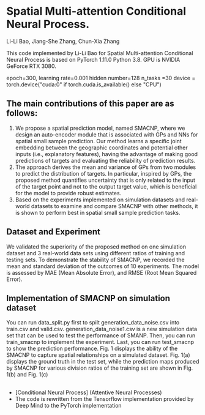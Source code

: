 # Spatial Multi-attention Conditional Neural Process.
Li-Li Bao, Jiang-She Zhang, Chun-Xia Zhang

This code implemented by Li-Li Bao for Spatial Multi-attention Conditional Neural Process is based on PyTorch 1.11.0 Python 3.8.
GPU is NVIDIA GeForce RTX 3080.

epoch=300,
learning rate=0.001
hidden number=128
n_tasks =30
device = torch.device("cuda:0" if torch.cuda.is_available() else "CPU")


## The main contributions of this paper are as follows:
1. We propose a spatial prediction model, named SMACNP, where we design an auto-encoder module that is associated with GPs and NNs for spatial small sample prediction. Our method learns a specific joint embedding between the geographic coordinates and potential other inputs (i.e., explanatory features), having the advantage of making good predictions of targets and evaluating the reliability of prediction results.
2. The approach derives the mean and variance of GPs from two modules to predict the distribution of targets. In particular, inspired by GPs, the proposed method quantifies uncertainty that is only related to the input of the target point and not to the output target value, which
is beneficial for the model to provide robust estimates.
3. Based on the experiments implemented on simulation datasets and real-world datasets to examine and compare SMACNP with other methods, it is shown to perform best in spatial small sample prediction tasks.


## Dataset and Experiment
We validated the superiority of the proposed method on one simulation dataset and 3 real-world data sets using different ratios of training and testing sets. To demonstrate the stability of SMACNP, we recorded the mean and standard deviation of the outcomes of 10 experiments. The model is assessed by MAE (Mean Absolute Error), and RMSE (Root Mean Squared Error). 

## Implementation of SMACNP on simulation dataset
You can run data_split.py first to spilt generation_data_noise.csv into train.csv and valid.csv.
generation_data_noise1.csv is a new simulation data set that can be used to test the performance of SMANP. 
Then, you can run train_smacnp to implement the experiment.
Last, you can run test_smacnp to show the prediction performance.
Fig. 1 displays the ability of the SMACNP to capture spatial relationships on a simulated dataset.
Fig. 1(a) displays the ground truth in the test set, while the prediction maps produced by SMACNP
for various division ratios of the training set are shown in Fig. 1(b) and Fig. 1(c)

## 
  * [Conditional Neural Process] (Attentive Neural Processes)
  * The code is rewritten from the Tensorflow implementation provided by Deep Mind to the PyTorch implementation

